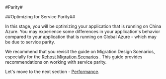 #Parity#

##Optimizing for Service Parity##

In this stage, you will be optimizing your application that is running on China Azure. You may experience some differences in your application's behavior compared to your application that is running on Global Azure - which may be due to service parity.

We recommend that you revisit the guide on Migration Design Scenarios, especially for the [Rehost Migration Scenarios](https://github.com/Azure/AzureGlobalConnectionCenter/blob/master/PlayBook/Planning/Guidance/Parity/Rehost%20Migration%20Scenarios.md) . This guide provides recommendations on working with service parity.

Let's move to the next section - [Performance](https://github.com/Azure/AzureGlobalConnectionCenter/edit/master/PlayBook/Optimizing/Explore/Performance.md).

